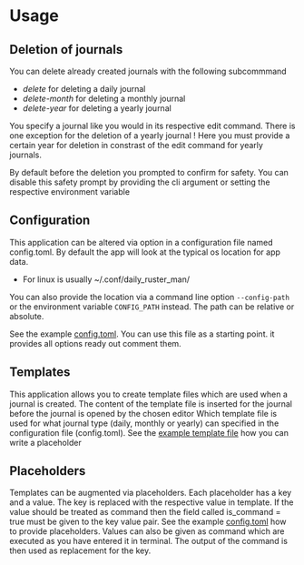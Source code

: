 # Usage

## Deletion of journals

You can delete already created journals with the following subcommmand

- *delete* for deleting a daily journal
- *delete-month* for deleting a monthly journal
- *delete-year* for deleting a yearly journal

You specify a journal like you would in its respective edit command.
There is one exception for the deletion of a yearly journal !
Here you must provide a certain year for deletion in constrast of the edit command for yearly journals.

By default before the deletion you prompted to confirm for safety.
You can disable this safety prompt by providing the cli argument or setting the respective environment variable

## Configuration

This application can be altered via option in a configuration file named config.toml.
By default the app will look at the typical os location for app data. 

- For linux is usually ~/.conf/daily_ruster_man/

You can also provide the location via a command line option `--config-path` 
or the environment variable `CONFIG_PATH` instead. The path can be relative or absolute.

See the example [config.toml]. You can use this file as a starting point. 
it provides all options ready out comment them.

## Templates

This application allows you to create template files which are used when a journal is created.
The content of the template file is inserted for the journal 
before the journal is opened by the chosen editor
Which template file is used for what journal type (daily, monthly or yearly) can specified
in the configuration file (config.toml).
See the [example template file] how you can write a placeholder

## Placeholders

Templates can be augmented via placeholders. 
Each placeholder has a key and a value. The key is replaced with the respective value in template.
If the value should be treated as command then the field called is_command = true must be given 
to the key value pair. See the example [config.toml] how to provide placeholders.
Values can also be given as command which are executed as you have entered it in terminal.
The output of the command is then used as replacement for the key.

[config.toml]:config.toml
[example template file]:example.template
